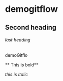 # demogitflow
## Second heading


###### last heading
demoGitflo

** This is bold**

*this is italic*
